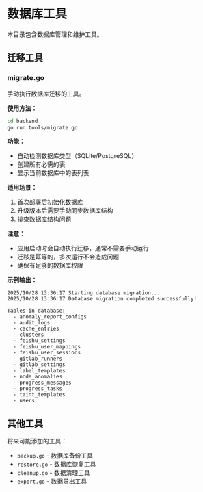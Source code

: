 # 数据库工具

本目录包含数据库管理和维护工具。

## 迁移工具

### migrate.go

手动执行数据库迁移的工具。

**使用方法：**

```bash
cd backend
go run tools/migrate.go
```

**功能：**
- 自动检测数据库类型（SQLite/PostgreSQL）
- 创建所有必需的表
- 显示当前数据库中的表列表

**适用场景：**
1. 首次部署后初始化数据库
2. 升级版本后需要手动同步数据库结构
3. 排查数据库结构问题

**注意：**
- 应用启动时会自动执行迁移，通常不需要手动运行
- 迁移是幂等的，多次运行不会造成问题
- 确保有足够的数据库权限

**示例输出：**

```
2025/10/28 13:36:17 Starting database migration...
2025/10/28 13:36:17 Database migration completed successfully!

Tables in database:
  - anomaly_report_configs
  - audit_logs
  - cache_entries
  - clusters
  - feishu_settings
  - feishu_user_mappings
  - feishu_user_sessions
  - gitlab_runners
  - gitlab_settings
  - label_templates
  - node_anomalies
  - progress_messages
  - progress_tasks
  - taint_templates
  - users
```

## 其他工具

将来可能添加的工具：

- `backup.go` - 数据库备份工具
- `restore.go` - 数据库恢复工具
- `cleanup.go` - 数据清理工具
- `export.go` - 数据导出工具

